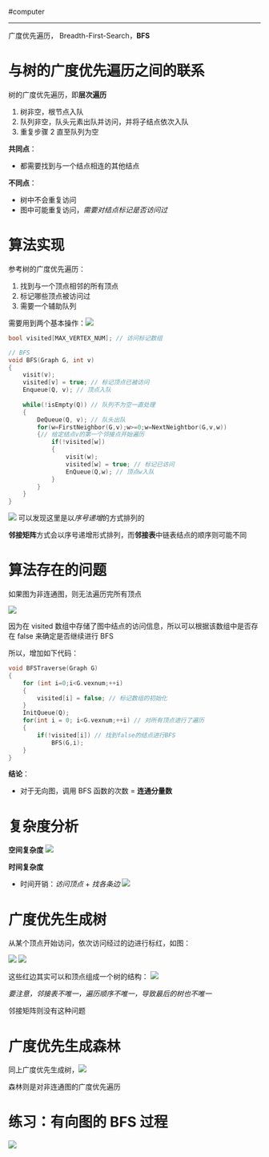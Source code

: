 #computer 

---
广度优先遍历， Breadth-First-Search，**BFS**

# 与树的广度优先遍历之间的联系

树的广度优先遍历，即**层次遍历**
1. 树非空，根节点入队
2. 队列非空，队头元素出队并访问，并将子结点依次入队
3. 重复步骤 2 直至队列为空

**共同点**：
- 都需要找到与一个结点相连的其他结点

**不同点**：
- 树中不会重复访问
- 图中可能重复访问，*需要对结点标记是否访问过*

# 算法实现

参考树的广度优先遍历：
1. 找到与一个顶点相邻的所有顶点
2. 标记哪些顶点被访问过
3. 需要一个辅助队列

需要用到两个基本操作：![](../../img/Pasted%20image%2020231228172817.png)

```cpp
bool visited[MAX_VERTEX_NUM]; // 访问标记数组

// BFS
void BFS(Graph G, int v)
{
	visit(v);
	visited[v] = true; // 标记顶点已被访问
	Enqueue(Q, v); // 顶点入队
	
	while(!isEmpty(Q)) // 队列不为空一直处理
	{
		DeQueue(Q, v); // 队头出队
		for(w=FirstNeighbor(G,v);w>=0;w=NextNeightbor(G,v,w))
		{// 给定结点v的第一个邻接点开始遍历
			if(!visited[w])
			{
				visit(w);
				visited[w] = true; // 标记已访问
				EnQueue(Q,w); // 顶点w入队
			}
		}
	}
}
```

![](../../img/Pasted%20image%2020231228173620.png)
可以发现这里是以*序号递增*的方式排列的

**邻接矩阵**方式会以序号递增形式排列，而**邻接表**中链表结点的顺序则可能不同

# 算法存在的问题

如果图为非连通图，则无法遍历完所有顶点

![](../../img/Pasted%20image%2020231228173818.png)

因为在 visited 数组中存储了图中结点的访问信息，所以可以根据该数组中是否存在 false 来确定是否继续进行 BFS

所以，增加如下代码：
```cpp
void BFSTraverse(Graph G)
{
	for (int i=0;i<G.vexnum;++i)
	{
		visited[i] = false; // 标记数组的初始化
	}
	InitQueue(Q);
	for(int i = 0; i<G.vexnum;++i) // 对所有顶点进行了遍历
	{
		if(!visited[i]) // 找到false的结点进行BFS
			BFS(G,i);
	}
}
```

**结论**：
- 对于无向图，调用 BFS 函数的次数 = **连通分量数**

# 复杂度分析

**空间复杂度**
![](../../img/Pasted%20image%2020231228174306.png)

**时间复杂度**
- 时间开销：*访问顶点* + *找各条边*
![](../../img/Pasted%20image%2020231228174448.png)

# 广度优先生成树

从某个顶点开始访问，依次访问经过的边进行标红，如图：

![](../../img/Pasted%20image%2020231228174613.png)
![](../../img/Pasted%20image%2020231228174652.png)

这些红边其实可以和顶点组成一个树的结构：
![](../../img/Pasted%20image%2020231228174725.png)

*要注意，邻接表不唯一，遍历顺序不唯一，导致最后的树也不唯一*

邻接矩阵则没有这种问题

# 广度优先生成森林

同上广度优先生成树，![](../../img/Pasted%20image%2020231228174842.png)

森林则是对非连通图的广度优先遍历

# 练习：有向图的 BFS 过程

![](../../img/Pasted%20image%2020231228174912.png)






